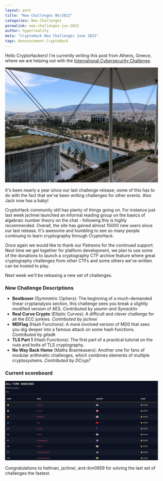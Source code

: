 ```yaml
---
layout: post
title: "New Challenges 06/2022"
categories: New Challenges
permalink: new-challenges-jun-2022
author: hyperreality
meta: "CryptoHack New Challenges June 2022"
tags: Announcement CryptoHack
---
```


Hello CryptoHackers! I'm currently writing this post from Athens, Greece, where we are helping out with the [International Cybersecurity Challenge](https://ecsc.eu/icc/).

![Athens Photo](/assets/images/athensicc.png)

It's been nearly a year since our last challenge release; some of this has to do with the fact that we've been writing challenges for other events. Also Jack now has a baby!

CryptoHack community still has plenty of things going on. For instance just last week jschnei launched an informal reading group on the basics of algebraic number theory on the chat - following this is highly recommended. Overall, the site has gained almost 15000 new users since our last release. It's awesome and humbling to see so many people continuing to learn cryptography through CryptoHack.

Once again we would like to thank our Patreons for the continued support. Next time we get together for platform development, we plan to use some of the donations to launch a cryptography CTF archive feature where great cryptography challenges from other CTFs and some others we've written can be hosted to play.

Next week we'll be releasing a new set of challenges.

### New Challenge Descriptions

- **Beatboxer** (Symmetric Ciphers): The beginning of a much-demanded linear cryptanalysis section, this challenge sees you break a slightly modified version of AES. _Contributed by yaumn and Synacktiv_
- **Real Curve Crypto** (Elliptic Curves): A difficult and clever challenge for all the ECC junkies. _Contributed by jschnei_
- **MDFlag** (Hash Functions): A more involved version of MD0 that sees you dig deeper into a famous attack on some hash functions. _Contributed by giladk_
- **TLS Part 1** (Hash Functions): The first part of a practical tutorial on the nuts and bolts of TLS cryptography. 
- **No Way Back Home** (Maths Brainteasers): Another one for fans of modular arithmetic challenges, which combines elements of multiple cryptosystems. _Contributed by DCryp7_

### Current scoreboard

![CryptoHack Scoreboard 2022/06](/assets/images/scoreboard_202206.png)

Congratulations to hellman, jschnei, and rkm0959 for solving the last set of challenges the fastest.


